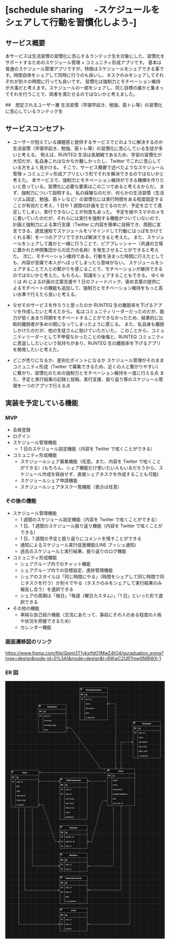 # [schedule sharing 　-スケジュールをシェアして行動を習慣化しよう-]

## サービス概要

本サービスは生活習慣の習慣化に苦心するランテック生を対象にした、習慣化をサポートするためのスケジュール管理 × コミュニティ形成アプリです。
基本は普通のスケジュール管理アプリですが、特徴はスケジュールをシェアできる事です。時間自体をシェアして同時に行うのも良いし、タスクのみをシェアしてそれぞれが別々の時間に行っても良いです。
習慣化は強制力とモチベーション維持が大事だと考えます。スケジュールの一部をシェアし、同じ目標の誰かと集まってそれを行うことで、両者を満たせるのではないかと考えました。

##　想定されるユーザー層
生活習慣（早寝早起き、勉強、筋トレ等）の習慣化に苦心しているランテック生

## サービスコンセプト

- ユーザーが抱えている課題感と提供するサービスでどのように解決するのか
  生活習慣（早寝早起き、勉強、筋トレ等）の習慣化に苦心している生徒が多いと考える。
  例えば、RUNTEQ 生活は長期戦であるため、学習の習慣化が大切だが、私自身これはなかなか難しかったし、Twitter でこれに苦心している方をよく見かける。
  そこで、サービス概要で述べたようなスケジュール管理 × コミュニティ形成アプリという形でそれを解決できるのではないかと考えた。
  本サービスで、強制力とモチベーション維持ができる機構を作りたいと思っている。習慣化に必要な要素はこの二つであると考えるからだ。
  まず、強制力について説明する。
  私の経験なのだが、何らかの生活習慣（生活リズム固定、勉強、筋トレなど）の習慣化には実行時間をある程度固定することが有効だと考え、1 日や 1 週間の計画を立てるのだが、予定を立てて満足してしまい、実行できないことが何度もあった。
  予定を紙やスマホのメモに書いていたのだが、それらには実行を強制する機能がついていないので、計画と強制力による実行支援（Twitter に内容を簡単に投稿でき、周囲に宣言できる、適宜通知でスケジュールをリマインドして行動にはっぱをかけてくれる等）を一つのアプリでできれば解決できると考えた。
  また、スケジュールをシェアして誰かと一緒に行うことで、ピアプレッシャー（共通の立場に置かれた仲間集団からの圧力の名称）を発生させることができると考えた。
  次に、モチベーション維持である。行動を決まった時間に行えたとしても、内容が苦痛で本人がへばってしまったら意味がない。
  スケジュールをシェアすることで人との繋がりを感じることで、モチベーションが維持できるのではないかと考えた。もちろん、知識をシェアすることもできる。
  ゆくゆくは AI による計画の立案支援や 1 日のフィードバック、褒め言葉の提供によるモチベートの機能も追加して、強制力とモチベーション維持をもっと高い水準で行えたら良いと考える。

- なぜそのサービスを作ろうと思ったのか
  RUNTEQ 生の離脱率を下げるアプリを作成したいと考えたから。
  私はコミュニティリーダーだったのだが、能力が低くあまり同期をモチベートすることができなかったため、結果的に比較的離脱者が多めの期になってしまったように感じる。
  また、私自身も離脱しかけたのだが、他の生徒さんに助けていただいた。
  このことから、コミュニティリーダーとして不甲斐なかったことの後悔と、RUNTEQ コミュニティに恩返ししたいという気持ちがあり、RUNTEQ 生の離脱率を下げるアプリを開発したいと考えた。

- どこが売りになるか、差別化ポイントになるか
  スケジュール管理がそのままコミュニティ形成（Twitter で募集できるため、近くの人と繋がりやすい）に繋がり、習慣化のための強制力とモチベーション維持を一度に行える点
  また、予定と実行結果の記録と投稿、実行支援、振り返り等のスケジュール管理を一つのアプリで行える点

## 実装を予定している機能

### MVP

- 会員登録
- ログイン
- スケジュール管理機能
  - 1 日のスケジュール設定機能（内容を Twitter で呟くことができる）
- コミュニティ形成機能
  - スケジュールシェア募集機能（任意。また、内容を Twitter で呟くことができる）(もちろん、シェア機能だけ使いたい人もいるだろうから、スケジュール作成を経由せず、直接シェアタスクを作成することも可能)
  - スケジュールシェア申請機能
  - スケジュールシェアタスク一覧機能（表示は任意）

### その後の機能

- スケジュール管理機能
  - 1 週間のスケジュール設定機能（内容を Twitter で呟くことができる）
  - 1 日、1 週間のスケジュール振り返り機能（内容を Twitter で呟くことができる）
  - 1 日、1 週間の予定と振り返りにコメントを残すことができる
  - 通知によるスケジュール実行促進機能(LINE プッシュ通知)
  - 過去のスケジュールと実行結果、振り返りのログ機能
- コミュニティ形成機能
  - シェアグループ内でのチャット機能
  - シェアグループ内での目標設定、進捗管理機能
  - シェアのスタイルは「同じ時間にやる」（時間をシェアして同じ時間で同じタスクを行う）か別々でやる（タスクのみをシェアして実行結果のみ報告し合う）を選択できる
  - シェアの周期は「毎日」「毎週（曜日カスタム）」「1 日」といった形で選択できる
- その他の機能
  - 単純な自己紹介機能（交流にあたって、事前にその人のある程度の人格や状況を把握できるため）
  - カレンダー機能

### 画面遷移図のリンク

https://www.figma.com/file/Qqmj3T1ykxtfdO1MwZ4tO4/guraduation_exma?type=design&node-id=0%3A1&mode=design&t=6WwC2UR7mw0NlBWX-1

### ER 図

![Alt text](image-2.png)
